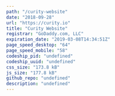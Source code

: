 ```yaml
---
path: "/curity-website"
date: "2018-09-28"
url: "https://curity.io"
title: "Curity Website"
registrar: "GoDaddy.com, LLC"
expiration_date: "2019-03-08T14:34:51Z"
page_speed_desktop: "64"
page_speed_mobile: "58"
codeship_pid: "undefined"
codeship_uuid: "undefined"
css_size: "173.8 kB"
js_size: "177.8 kB"
github_repo: "undefined"
description: "undefined"
---
```


